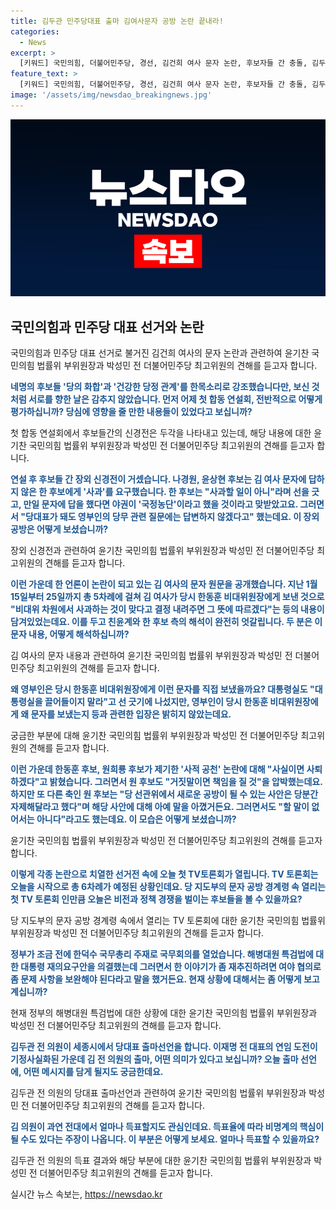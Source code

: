 ```yaml
---
title: 김두관 민주당대표 출마 김여사문자 공방 논란 끝내라!
categories:
  - News
excerpt: >
  [키워드] 국민의힘, 더불어민주당, 경선, 김건희 여사 문자 논란, 후보자들 간 충돌, 김두관 전 의원 당대표 출마, TV토론회, 한동훈, 원희룡 후보, 국무회의, 김두관 출마 선언, 득표율  국민의힘과 더불어민주당 경선에서 후보자들의 첫 합동연설회가 논란과 충돌로 시작됐습니다. 김건희 여사 문자 논란과 함께 후보자들 간의 치열한 경쟁이 전개되는 가운데, 김두관 전 의원의 더불어민주당 당대표 출마 선언과 TV토론회가 예정되어 있습니다. 한동훈과 원희룡 후보의 사적 공천 논란, 국무회의에서의 한덕수 국무총리 발언, 그리고 김두관 전 의원의 당대표 출마에 대한 관심이 높아지고 있습니다.
feature_text: >
  [키워드] 국민의힘, 더불어민주당, 경선, 김건희 여사 문자 논란, 후보자들 간 충돌, 김두관 전 의원 당대표 출마, TV토론회, 한동훈, 원희룡 후보, 국무회의, 김두관 출마 선언, 득표율  국민의힘과 더불어민주당 경선에서 후보자들의 첫 합동연설회가 논란과 충돌로 시작됐습니다. 김건희 여사 문자 논란과 함께 후보자들 간의 치열한 경쟁이 전개되는 가운데, 김두관 전 의원의 더불어민주당 당대표 출마 선언과 TV토론회가 예정되어 있습니다. 한동훈과 원희룡 후보의 사적 공천 논란, 국무회의에서의 한덕수 국무총리 발언, 그리고 김두관 전 의원의 당대표 출마에 대한 관심이 높아지고 있습니다.
image: '/assets/img/newsdao_breakingnews.jpg'
---
```


<p><img src="/assets/img/newsdao_breakingnews.jpg" alt="pcversion 속보" /></p>

<h2 data-ke-size="size26">국민의힘과 민주당 대표 선거와 논란</h2>

<p>국민의힘과 민주당 대표 선거로 불거진 김건희 여사의 문자 논란과 관련하여 윤기찬 국민의힘 법률위 부위원장과 박성민 전 더불어민주당 최고위원의 견해를 듣고자 합니다.</p>

<p data-ke-size="size16"><b><span style="color: #1a5490;">네명의 후보들 '당의 화합'과 '건강한 당정 관계'를 한목소리로 강조했습니다만, 보신 것처럼 서로를 향한 날은 감추지 않았습니다. 먼저 어제 첫 합동 연설회, 전반적으로 어떻게 평가하십니까? 당심에 영향을 줄 만한 내용들이 있었다고 보십니까?</span></b></p>

<p>첫 합동 연설회에서 후보들간의 신경전은 두각을 나타내고 있는데, 해당 내용에 대한 윤기찬 국민의힘 법률위 부위원장과 박성민 전 더불어민주당 최고위원의 견해를 듣고자 합니다. </p>

<p data-ke-size="size16"><b><span style="color: #1a5490;">연설 후 후보들 간 장외 신경전이 거셌습니다. 나경원, 윤상현 후보는 김 여사 문자에 답하지 않은 한 후보에게 '사과'를 요구했습니다. 한 후보는 "사과할 일이 아니"라며 선을 긋고, 만일 문자에 답을 했다면 야권이 '국정농단'이라고 했을 것이라고 맞받았고요. 그러면서 "당대표가 돼도 영부인의 당무 관련 질문에는 답변하지 않겠다고" 했는데요. 이 장외 공방은 어떻게 보셨습니까?</span></b></p>

<p>장외 신경전과 관련하여 윤기찬 국민의힘 법률위 부위원장과 박성민 전 더불어민주당 최고위원의 견해를 듣고자 합니다. </p>

<p data-ke-size="size16"><b><span style="color: #1a5490;">이런 가운데 한 언론이 논란이 되고 있는 김 여사의 문자 원문을 공개했습니다. 지난 1월 15일부터 25일까지 총 5차례에 걸쳐 김 여사가 당시 한동훈 비대위원장에게 보낸 것으로 "비대위 차원에서 사과하는 것이 맞다고 결정 내려주면 그 뜻에 따르겠다"는 등의 내용이 담겨있었는데요. 이를 두고 친윤계와 한 후보 측의 해석이 완전히 엇갈립니다. 두 분은 이 문자 내용, 어떻게 해석하십니까?</span></b></p>

<p>김 여사의 문자 내용과 관련하여 윤기찬 국민의힘 법률위 부위원장과 박성민 전 더불어민주당 최고위원의 견해를 듣고자 합니다.</p>

<p data-ke-size="size16"><b><span style="color: #1a5490;">왜 영부인은 당시 한동훈 비대위원장에게 이런 문자를 직접 보냈을까요? 대통령실도 "대통령실을 끌어들이지 말라"고 선 긋기에 나섰지만, 영부인이 당시 한동훈 비대위원장에게 왜 문자를 보냈는지 등과 관련한 입장은 밝히지 않았는데요.</span></b></p>

<p>궁금한 부분에 대해 윤기찬 국민의힘 법률위 부위원장과 박성민 전 더불어민주당 최고위원의 견해를 듣고자 합니다. </p>

<p data-ke-size="size16"><b><span style="color: #1a5490;">이런 가운데 한동훈 후보, 원희룡 후보가 제기한 '사적 공천' 논란에 대해 "사실이면 사퇴하겠다"고 밝혔습니다. 그러면서 원 후보도 "거짓말이면 책임을 질 것"을 압박했는데요. 하지만 또 다른 축인 원 후보는 "당 선관위에서 새로운 공방이 될 수 있는 사안은 당분간 자제해달라고 했다"며 해당 사안에 대해 아예 말을 아꼈거든요. 그러면서도 "할 말이 없어서는 아니다"라고도 했는데요. 이 모습은 어떻게 보셨습니까?</span></b></p>

<p>윤기찬 국민의힘 법률위 부위원장과 박성민 전 더불어민주당 최고위원의 견해를 듣고자 합니다.</p>

<p data-ke-size="size16"><b><span style="color: #1a5490;">이렇게 각종 논란으로 치열한 선거전 속에 오늘 첫 TV토론회가 열립니다. TV 토론회는 오늘을 시작으로 총 6차례가 예정된 상황인데요. 당 지도부의 문자 공방 경계령 속 열리는 첫 TV 토론회 인만큼 오늘은 비전과 정책 경쟁을 벌이는 후보들을 볼 수 있을까요?</span></b></p>

<p>당 지도부의 문자 공방 경계령 속에서 열리는 TV 토론회에 대한 윤기찬 국민의힘 법률위 부위원장과 박성민 전 더불어민주당 최고위원의 견해를 듣고자 합니다.</p>

<p data-ke-size="size16"><b><span style="color: #1a5490;">정부가 조금 전에 한덕수 국무총리 주재로 국무회의를 열었습니다. 해병대원 특검법에 대한 대통령 재의요구안을 의결했는데 그러면서 한 이야기가 좀 재추진하려면 여야 협의로 좀 문제 사항을 보완해야 된다라고 말을 했거든요. 현재 상황에 대해서는 좀 어떻게 보고 계십니까?</span></b></p>

<p>현재 정부의 해병대원 특검법에 대한 상황에 대한 윤기찬 국민의힘 법률위 부위원장과 박성민 전 더불어민주당 최고위원의 견해를 듣고자 합니다.</p>

<p data-ke-size="size16"><b><span style="color: #1a5490;">김두관 전 의원이 세종시에서 당대표 출마선언을 합니다. 이재명 전 대표의 연임 도전이 기정사실화된 가운데 김 전 의원의 출마, 어떤 의미가 있다고 보십니까? 오늘 출마 선언에, 어떤 메시지를 담게 될지도 궁금한데요.</span></b></p>

<p>김두관 전 의원의 당대표 출마선언과 관련하여 윤기찬 국민의힘 법률위 부위원장과 박성민 전 더불어민주당 최고위원의 견해를 듣고자 합니다.</p>

<p data-ke-size="size16"><b><span style="color: #1a5490;">김 의원이 과연 전대에서 얼마나 득표할지도 관심인데요. 득표율에 따라 비명계의 핵심이 될 수도 있다는 주장이 나옵니다. 이 부분은 어떻게 보세요. 얼마나 득표할 수 있을까요?</span></b></p>

<p>김두관 전 의원의 득표 결과와 해당 부분에 대한 윤기찬 국민의힘 법률위 부위원장과 박성민 전 더불어민주당 최고위원의 견해를 듣고자 합니다.</p>
실시간 뉴스 속보는, <a href="https://newsdao.kr" rel="dofollow">https://newsdao.kr</a>



